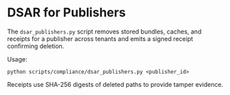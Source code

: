 # DSAR for Publishers

The `dsar_publishers.py` script removes stored bundles, caches, and receipts for a
publisher across tenants and emits a signed receipt confirming deletion.

Usage:
```
python scripts/compliance/dsar_publishers.py <publisher_id>
```

Receipts use SHA-256 digests of deleted paths to provide tamper evidence.
